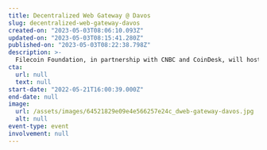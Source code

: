 ```yaml
---
title: Decentralized Web Gateway @ Davos
slug: decentralized-web-gateway-davos
created-on: "2023-05-03T08:06:10.093Z"
updated-on: "2023-05-03T08:15:41.280Z"
published-on: "2023-05-03T08:22:38.798Z"
description: >-
  Filecoin Foundation, in partnership with CNBC and CoinDesk, will host its Decentralized Web Gateway event at the World Economic Forum in Davos, Switzerland, May 22-26. The gathering will be held in the prominent FEG Davos venue, across the street from the WEF gates, and will feature three full days of programming, receptions, and A-List celebrity events.
cta:
  url: null
  text: null
start-date: "2022-05-21T16:00:39.000Z"
end-date: null
image:
  url: /assets/images/64521829e09e4e566257e24c_dweb-gateway-davos.jpg
  alt: null
event-type: event
involvement: null
---
```

